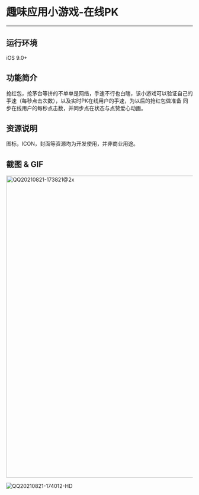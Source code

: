 # 趣味应用小游戏-在线PK

*******************


## 运行环境
iOS 9.0+

## 功能简介
抢红包，抢茅台等拼的不单单是网络，手速不行也白瞎，该小游戏可以验证自己的手速（每秒点击次数），以及实时PK在线用户的手速，为以后的抢红包做准备
同步在线用户的每秒点击数，并同步点在状态与点赞爱心动画。

## 资源说明
图标，ICON，封面等资源均为开发使用，并非商业用途。

## 截图 & GIF

<img width="816" alt="QQ20210821-173821@2x" src="https://user-images.githubusercontent.com/15797691/130319770-c3daa127-e80b-405d-8af3-340b2a18a63f.png">

![QQ20210821-174012-HD](https://user-images.githubusercontent.com/15797691/130319787-7b582fe0-e26e-4db9-9b79-f5fb6389c2c0.gif)
